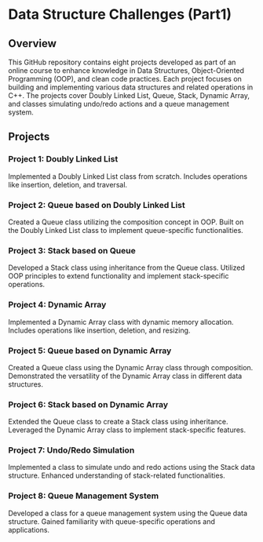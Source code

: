 # Data Structure Challenges (Part1)

## Overview
This GitHub repository contains eight projects developed as part of an online course to enhance knowledge in Data Structures, Object-Oriented Programming (OOP), and clean code practices. Each project focuses on building and implementing various data structures and related operations in C++. The projects cover Doubly Linked List, Queue, Stack, Dynamic Array, and classes simulating undo/redo actions and a queue management system.

## Projects
### Project 1: Doubly Linked List
Implemented a Doubly Linked List class from scratch.
Includes operations like insertion, deletion, and traversal.
### Project 2: Queue based on Doubly Linked List
Created a Queue class utilizing the composition concept in OOP.
Built on the Doubly Linked List class to implement queue-specific functionalities.
### Project 3: Stack based on Queue
Developed a Stack class using inheritance from the Queue class.
Utilized OOP principles to extend functionality and implement stack-specific operations.
### Project 4: Dynamic Array
Implemented a Dynamic Array class with dynamic memory allocation.
Includes operations like insertion, deletion, and resizing.
### Project 5: Queue based on Dynamic Array
Created a Queue class using the Dynamic Array class through composition.
Demonstrated the versatility of the Dynamic Array class in different data structures.
### Project 6: Stack based on Dynamic Array
Extended the Queue class to create a Stack class using inheritance.
Leveraged the Dynamic Array class to implement stack-specific features.
### Project 7: Undo/Redo Simulation
Implemented a class to simulate undo and redo actions using the Stack data structure.
Enhanced understanding of stack-related functionalities.
### Project 8: Queue Management System
Developed a class for a queue management system using the Queue data structure.
Gained familiarity with queue-specific operations and applications.
